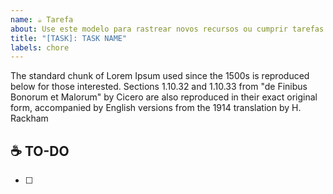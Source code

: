 ```yaml
---
name: ☕ Tarefa
about: Use este modelo para rastrear novos recursos ou cumprir tarefas.
title: "[TASK]: TASK NAME"
labels: chore
---
```


The standard chunk of Lorem Ipsum used since the 1500s is reproduced below for those interested. Sections 1.10.32 and 1.10.33 from "de Finibus Bonorum et Malorum" by Cicero are also reproduced in their exact original form, accompanied by English versions from the 1914 translation by H. Rackham

## ☕ TO-DO

- [ ] 
